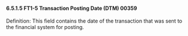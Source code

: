 #### 6.5.1.5 FT1-5 Transaction Posting Date (DTM) 00359

Definition: This field contains the date of the transaction that was sent to the financial system for posting.
